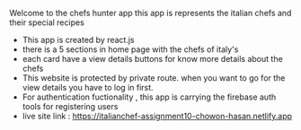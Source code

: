 Welcome to the chefs hunter app
this app is represents the italian chefs and their special recipes

- This app is created by react.js
- there is a 5 sections in home page with the chefs of italy's
- each card have a view details buttons for know more details about the chefs
- This website is protected by private route. when you want to go for the view details you have to log in first.
- For authentication fuctionality , this app is carrying the firebase auth tools for registering users
- live site link : https://italianchef-assignment10-chowon-hasan.netlify.app
